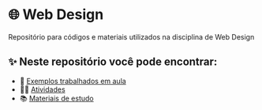 # 🌐 Web Design
Repositório para códigos e materiais utilizados na disciplina de Web Design

## ✨ Neste repositório você pode encontrar:

- 📃 [Exemplos trabalhados em aula](Exemplos)
- 👨‍💻 [Atividades](Atividades)
- 📚 [Materiais de estudo](materiais)
